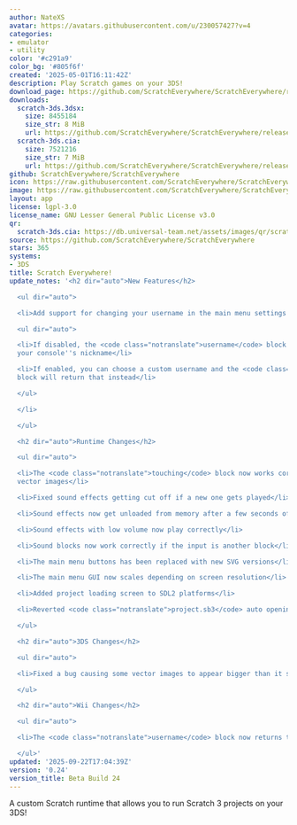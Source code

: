 ```yaml
---
author: NateXS
avatar: https://avatars.githubusercontent.com/u/230057427?v=4
categories:
- emulator
- utility
color: '#c291a9'
color_bg: '#805f6f'
created: '2025-05-01T16:11:42Z'
description: Play Scratch games on your 3DS!
download_page: https://github.com/ScratchEverywhere/ScratchEverywhere/releases
downloads:
  scratch-3ds.3dsx:
    size: 8455184
    size_str: 8 MiB
    url: https://github.com/ScratchEverywhere/ScratchEverywhere/releases/download/0.24/scratch-3ds.3dsx
  scratch-3ds.cia:
    size: 7521216
    size_str: 7 MiB
    url: https://github.com/ScratchEverywhere/ScratchEverywhere/releases/download/0.24/scratch-3ds.cia
github: ScratchEverywhere/ScratchEverywhere
icon: https://raw.githubusercontent.com/ScratchEverywhere/ScratchEverywhere/refs/heads/main/gfx/icon.png
image: https://raw.githubusercontent.com/ScratchEverywhere/ScratchEverywhere/refs/heads/main/gfx/logo.png
layout: app
license: lgpl-3.0
license_name: GNU Lesser General Public License v3.0
qr:
  scratch-3ds.cia: https://db.universal-team.net/assets/images/qr/scratch-3ds-cia.png
source: https://github.com/ScratchEverywhere/ScratchEverywhere
stars: 365
systems:
- 3DS
title: Scratch Everywhere!
update_notes: '<h2 dir="auto">New Features</h2>

  <ul dir="auto">

  <li>Add support for changing your username in the main menu settings

  <ul dir="auto">

  <li>If disabled, the <code class="notranslate">username</code> block will return
  your console''s nickname</li>

  <li>If enabled, you can choose a custom username and the <code class="notranslate">username</code>
  block will return that instead</li>

  </ul>

  </li>

  </ul>

  <h2 dir="auto">Runtime Changes</h2>

  <ul dir="auto">

  <li>The <code class="notranslate">touching</code> block now works correctly with
  vector images</li>

  <li>Fixed sound effects getting cut off if a new one gets played</li>

  <li>Sound effects now get unloaded from memory after a few seconds of it not playing</li>

  <li>Sound effects with low volume now play correctly</li>

  <li>Sound blocks now work correctly if the input is another block</li>

  <li>The main menu buttons has been replaced with new SVG versions</li>

  <li>The main menu GUI now scales depending on screen resolution</li>

  <li>Added project loading screen to SDL2 platforms</li>

  <li>Reverted <code class="notranslate">project.sb3</code> auto opening at startup</li>

  </ul>

  <h2 dir="auto">3DS Changes</h2>

  <ul dir="auto">

  <li>Fixed a bug causing some vector images to appear bigger than it should</li>

  </ul>

  <h2 dir="auto">Wii Changes</h2>

  <ul dir="auto">

  <li>The <code class="notranslate">username</code> block now returns the Wii''s nickname</li>

  </ul>'
updated: '2025-09-22T17:04:39Z'
version: '0.24'
version_title: Beta Build 24
---
```

A custom Scratch runtime that allows you to run Scratch 3 projects on your 3DS!